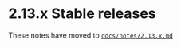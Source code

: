 # 2.13.x Stable releases

These notes have moved to [`docs/notes/2.13.x.md`](../../../../docs/notes/2.13.x.md)
